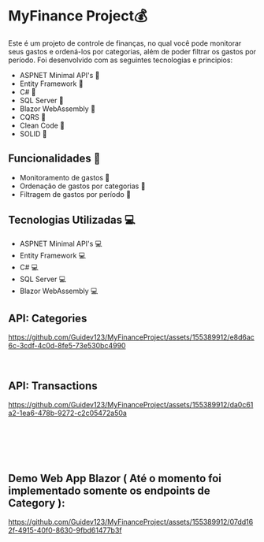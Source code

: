# MyFinance Project💰

  <p>
        Este é um projeto de controle de finanças, no qual você pode monitorar seus gastos e ordená-los por categorias, além de poder filtrar os gastos por período. 
        Foi desenvolvido com as seguintes tecnologias e principios:
    </p>
    <ul>
        <li>ASPNET Minimal API's 🔧</li>
        <li>Entity Framework 🔧</li>
        <li>C# 🔧</li>
        <li>SQL Server 🔧</li>
        <li>Blazor WebAssembly 🔧</li>
        <li>CQRS 🔧</li>
        <li>Clean Code 🔧</li>
        <li>SOLID 🔧</li>
    </ul>
    <h2>Funcionalidades 📝</h2>
    <ul>
        <li>Monitoramento de gastos 📝</li>
        <li>Ordenação de gastos por categorias 📝</li>
        <li>Filtragem de gastos por período 📝</li>
    </ul>
    <h2>Tecnologias Utilizadas 💻</h2>
    <ul>
        <li>ASPNET Minimal API's 💻</li>
        <li>Entity Framework 💻</li>
        <li>C# 💻</li>
        <li>SQL Server 💻</li>
        <li>Blazor WebAssembly 💻</li>
    </ul>


<h2>API: Categories</h2>

https://github.com/Guidev123/MyFinanceProject/assets/155389912/e8d6ac6c-3cdf-4c0d-8fe5-73e530bc4990

<br>
<h2>API: Transactions</h2>

https://github.com/Guidev123/MyFinanceProject/assets/155389912/da0c61a2-1ea6-478b-9272-c2c05472a50a


<br>
<br>
<br>
<br>


<h2>Demo Web App Blazor ( Até o momento foi implementado somente os endpoints de Category ):</h2>

https://github.com/Guidev123/MyFinanceProject/assets/155389912/07dd162f-4915-40f0-8630-9fbd61477b3f

